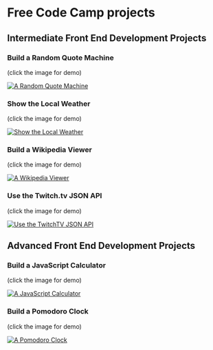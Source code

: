 # Free Code Camp projects

## Intermediate Front End Development Projects

### Build a Random Quote Machine

(click the image for demo)

[![A Random Quote Machine](https://github.com/gatezh/FreeCodeCamp/blob/master/images/A%20Random%20Quote%20Machine%20970x500.png?raw=true)](https://codepen.io/gatezh/full/yaqBzE/)


### Show the Local Weather

(click the image for demo)

[![Show the Local Weather](https://github.com/gatezh/FreeCodeCamp/blob/master/images/Show%20the%20Local%20Weather%20970x500.png?raw=true)](http://codepen.io/gatezh/full/yMaqMp)


### Build a Wikipedia Viewer

(click the image for demo)

[![A Wikipedia Viewer](https://github.com/gatezh/FreeCodeCamp/blob/master/images/A%20Wikipedia%20Viewer%20970x500.png?raw=true)](https://codepen.io/gatezh/full/GmpJOY)


### Use the Twitch.tv JSON API

(click the image for demo)

[![Use the TwitchTV JSON API](https://github.com/gatezh/FreeCodeCamp/blob/master/images/Use%20the%20Twitchtv%20JSON%20API%20970x500.png?raw=true)](https://codepen.io/gatezh/full/zZaGRx)


## Advanced Front End Development Projects

### Build a JavaScript Calculator

(click the image for demo)

[![A JavaScript Calculator](https://github.com/gatezh/FreeCodeCamp/blob/master/images/A%20JavaScript%20Calculator%20970x500.png?raw=true)](https://codepen.io/gatezh/full/BRQdqB)


### Build a Pomodoro Clock

(click the image for demo)

[![A Pomodoro Clock](https://github.com/gatezh/FreeCodeCamp/blob/master/images/A%20Pomodoro%20Clock%20970x500.png?raw=true)](http://codepen.io/gatezh/full/aWWgMM)